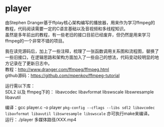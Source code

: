 # player  
由Stephen Dranger基于ffplay核心架构编写的播放器，用来作为学习ffmpeg的教程，代码阅读需要一定的C语言基础以及音视频和多线程知识。  
虽然是多年前出的教程，有一些老旧的接口目前已经废弃，但仍然是用来学习ffmpeg的一个非常不错的项目。  

我在读完源码后，加上了一些注释，梳理了一张函数调用关系图和流程图，替换了一些旧接口，在逻辑思路和架构方面加入了一些自己的想法，代码变动较明显的地方记录在了更新日志中。  
教程：http://www.dranger.com/ffmpeg/ffmpeg.html  
github源码：https://github.com/mpenkov/ffmpeg-tutorial  

运行需以下库：  
SDL2
以及
ffmpeg下的：
libavcodec
libavformat
libswscale
libswresample
libavutil  

编译：gcc player.c -o player `pkg-config --cflags --libs sdl2 libavcodec libavformat libavutil libswresample libswscale` 亦可执行make来编译。  
运行：./player 多媒体路径/XXX.mp4  
